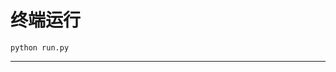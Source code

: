 # 终端运行

```shell
python run.py
```
*********************************************************************************************************************************************************************************************************************************************************************************************************************************************************************************************************************************************************************************************************************************************************************************************************************************************************************************************************************************************************************************************************************************************************************************************************************************************************************************